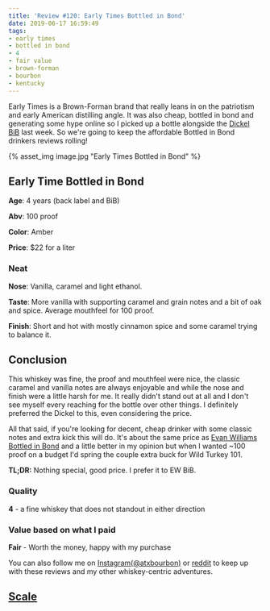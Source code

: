```yaml
---
title: 'Review #120: Early Times Bottled in Bond'
date: 2019-06-17 16:59:49
tags:
- early times
- bottled in bond
- 4
- fair value
- brown-forman
- bourbon
- kentucky
---
```


Early Times is a Brown-Forman brand that really leans in on the patriotism and early American distilling angle. It was also cheap, bottled in bond and generating some hype online so I picked up a bottle alongside the [Dickel BiB](https://atxbourbon.com/2019/06/13/Review-119-George-Dickel-Bottled-in-Bond-Fall-2005/) last week. So we're going to keep the affordable Bottled in Bond drinkers reviews rolling!

{% asset_img image.jpg "Early Times Bottled in Bond" %}

## Early Time Bottled in Bond
**Age**: 4 years (back label and BiB)

**Abv**: 100 proof

**Color**: Amber

**Price**: $22 for a liter

### Neat
**Nose**: Vanilla, caramel and light ethanol.

**Taste**: More vanilla with supporting caramel and grain notes and a bit of oak and spice. Average mouthfeel for 100 proof.

**Finish**: Short and hot with mostly cinnamon spice and some caramel trying to balance it.

## Conclusion
This whiskey was fine, the proof and mouthfeel were nice, the classic caramel and vanilla notes are always enjoyable and while the nose and finish were a little harsh for me. It really didn't stand out at all and I don't see myself every reaching for the bottle over other things. I definitely preferred the Dickel to this, even considering the price.

All that said, if you're looking for decent, cheap drinker with some classic notes and extra kick this will do. It's about the same price as [Evan Williams Bottled in Bond](https://atxbourbon.com/2019/01/30/Review-66-Evan-Williams-Bottled-in-Bond/) and a little better in my opinion but when I wanted ~100 proof on a budget I'd spring the couple extra buck for Wild Turkey 101.

**TL;DR:** Nothing special, good price. I prefer it to EW BiB.

### Quality
**4** - a fine whiskey that does not standout in either direction

### Value based on what I paid
**Fair** - Worth the money, happy with my purchase

You can also follow me on [Instagram(@atxbourbon)](https://www.instagram.com/atxbourbon/) or [reddit](https://www.reddit.com/r/scottmotorraddrinks/) to keep up with these reviews and my other whiskey-centric adventures.

## [Scale](http://atxbourbon.com/Scale/)